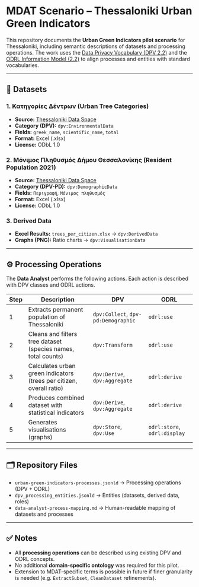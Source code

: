 # MDAT Scenario – Thessaloniki Urban Green Indicators

This repository documents the **Urban Green Indicators pilot scenario** for Thessaloniki, including semantic descriptions of datasets and processing operations. The work uses the [Data Privacy Vocabulary (DPV 2.2)](https://w3c.github.io/dpv/2.2/dpv/) and the [ODRL Information Model (2.2)](https://www.w3.org/TR/odrl-model/) to align processes and entities with standard vocabularies.

---

## 📂 Datasets

### 1. Κατηγορίες Δέντρων (Urban Tree Categories)
- **Source:** [Thessaloniki Data Space](https://tds.okfn.gr/dataset/37)  
- **Category (DPV):** `dpv:EnvironmentalData`  
- **Fields:** `greek_name`, `scientific_name`, `total`  
- **Format:** Excel (.xlsx)  
- **License:** ODbL 1.0  

### 2. Μόνιμος Πληθυσμός Δήμου Θεσσαλονίκης (Resident Population 2021)
- **Source:** [Thessaloniki Data Space](https://tds.okfn.gr/dataset/207)  
- **Category (DPV-PD):** `dpv:DemographicData`  
- **Fields:** `Περιγραφή`, `Μόνιμος πληθυσμός`  
- **Format:** Excel (.xlsx)  
- **License:** ODbL 1.0  

### 3. Derived Data
- **Excel Results:** `trees_per_citizen.xlsx` → `dpv:DerivedData`  
- **Graphs (PNG):** Ratio charts → `dpv:VisualisationData`  

---

## ⚙️ Processing Operations

The **Data Analyst** performs the following actions. Each action is described with DPV classes and ODRL actions.

| Step | Description | DPV | ODRL |
|------|-------------|-----|------|
| 1 | Extracts permanent population of Thessaloniki | `dpv:Collect`, `dpv-pd:Demographic` | `odrl:use` |
| 2 | Cleans and filters tree dataset (species names, total counts) | `dpv:Transform` | `odrl:use` |
| 3 | Calculates urban green indicators (trees per citizen, overall ratio) | `dpv:Derive`, `dpv:Aggregate` | `odrl:derive` |
| 4 | Produces combined dataset with statistical indicators | `dpv:Derive`, `dpv:Aggregate` | `odrl:derive` |
| 5 | Generates visualisations (graphs) | `dpv:Store`, `dpv:Use` | `odrl:store`, `odrl:display` |

---

## 🗂 Repository Files

- `urban-green-indicators-processes.jsonld` → Processing operations (DPV + ODRL)  
- `dpv_processing_entities.jsonld` → Entities (datasets, derived data, roles)  
- `data-analyst-process-mapping.md` → Human-readable mapping of datasets and processes  

---

## ✅ Notes

- All **processing operations** can be described using existing DPV and ODRL concepts.  
- No additional **domain-specific ontology** was required for this pilot.  
- Extension to MDAT-specific terms is possible in future if finer granularity is needed (e.g. `ExtractSubset`, `CleanDataset` refinements).  

